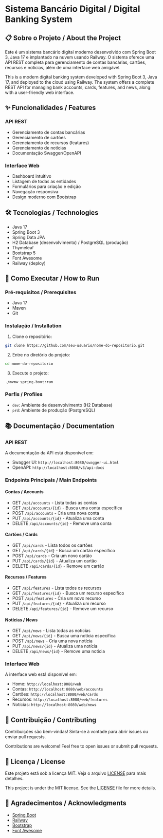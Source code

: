 # Sistema Bancário Digital / Digital Banking System

## 📋 Sobre o Projeto / About the Project

Este é um sistema bancário digital moderno desenvolvido com Spring Boot 3, Java 17 e implantado na nuvem usando Railway. O sistema oferece uma API REST completa para gerenciamento de contas bancárias, cartões, recursos e notícias, além de uma interface web amigável.

This is a modern digital banking system developed with Spring Boot 3, Java 17, and deployed to the cloud using Railway. The system offers a complete REST API for managing bank accounts, cards, features, and news, along with a user-friendly web interface.

## ✨ Funcionalidades / Features

### API REST
- Gerenciamento de contas bancárias
- Gerenciamento de cartões
- Gerenciamento de recursos (features)
- Gerenciamento de notícias
- Documentação Swagger/OpenAPI

### Interface Web
- Dashboard intuitivo
- Listagem de todas as entidades
- Formulários para criação e edição
- Navegação responsiva
- Design moderno com Bootstrap

## 🛠️ Tecnologias / Technologies

- Java 17
- Spring Boot 3
- Spring Data JPA
- H2 Database (desenvolvimento) / PostgreSQL (produção)
- Thymeleaf
- Bootstrap 5
- Font Awesome
- Railway (deploy)

## 🚀 Como Executar / How to Run

### Pré-requisitos / Prerequisites
- Java 17
- Maven
- Git

### Instalação / Installation

1. Clone o repositório:
```bash
git clone https://github.com/seu-usuario/nome-do-repositorio.git
```

2. Entre no diretório do projeto:
```bash
cd nome-do-repositorio
```

3. Execute o projeto:
```bash
./mvnw spring-boot:run
```

### Perfis / Profiles

- `dev`: Ambiente de desenvolvimento (H2 Database)
- `prd`: Ambiente de produção (PostgreSQL)

## 📚 Documentação / Documentation

### API REST
A documentação da API está disponível em:
- Swagger UI: `http://localhost:8080/swagger-ui.html`
- OpenAPI: `http://localhost:8080/v3/api-docs`

### Endpoints Principais / Main Endpoints

#### Contas / Accounts
- GET `/api/accounts` - Lista todas as contas
- GET `/api/accounts/{id}` - Busca uma conta específica
- POST `/api/accounts` - Cria uma nova conta
- PUT `/api/accounts/{id}` - Atualiza uma conta
- DELETE `/api/accounts/{id}` - Remove uma conta

#### Cartões / Cards
- GET `/api/cards` - Lista todos os cartões
- GET `/api/cards/{id}` - Busca um cartão específico
- POST `/api/cards` - Cria um novo cartão
- PUT `/api/cards/{id}` - Atualiza um cartão
- DELETE `/api/cards/{id}` - Remove um cartão

#### Recursos / Features
- GET `/api/features` - Lista todos os recursos
- GET `/api/features/{id}` - Busca um recurso específico
- POST `/api/features` - Cria um novo recurso
- PUT `/api/features/{id}` - Atualiza um recurso
- DELETE `/api/features/{id}` - Remove um recurso

#### Notícias / News
- GET `/api/news` - Lista todas as notícias
- GET `/api/news/{id}` - Busca uma notícia específica
- POST `/api/news` - Cria uma nova notícia
- PUT `/api/news/{id}` - Atualiza uma notícia
- DELETE `/api/news/{id}` - Remove uma notícia

### Interface Web
A interface web está disponível em:
- Home: `http://localhost:8080/web`
- Contas: `http://localhost:8080/web/accounts`
- Cartões: `http://localhost:8080/web/cards`
- Recursos: `http://localhost:8080/web/features`
- Notícias: `http://localhost:8080/web/news`

## 🤝 Contribuição / Contributing

Contribuições são bem-vindas! Sinta-se à vontade para abrir issues ou enviar pull requests.

Contributions are welcome! Feel free to open issues or submit pull requests.

## 📝 Licença / License

Este projeto está sob a licença MIT. Veja o arquivo [LICENSE](LICENSE) para mais detalhes.

This project is under the MIT license. See the [LICENSE](LICENSE) file for more details.

## 🙏 Agradecimentos / Acknowledgments

- [Spring Boot](https://spring.io/projects/spring-boot)
- [Railway](https://railway.app)
- [Bootstrap](https://getbootstrap.com)
- [Font Awesome](https://fontawesome.com)
